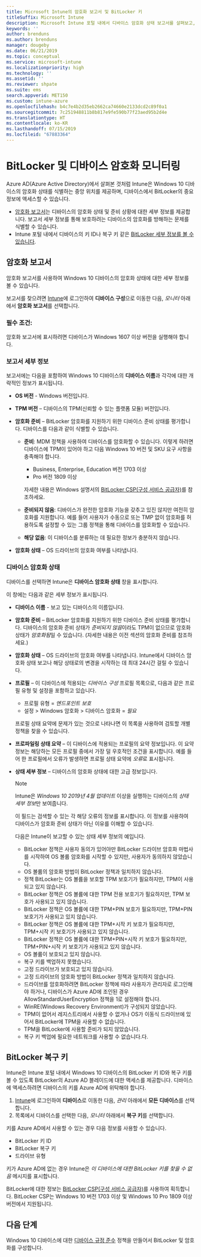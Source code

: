 ```yaml
---
title: Microsoft Intune의 암호화 보고서 및 BitLocker 키
titleSuffix: Microsoft Intune
description: Microsoft Intune 포털 내에서 디바이스 암호화 상태 보고서를 살펴보고, BitLocker 복구 키에 액세스할 수 있습니다.
keywords: ''
author: brenduns
ms.author: brenduns
manager: dougeby
ms.date: 06/21/2019
ms.topic: conceptual
ms.service: microsoft-intune
ms.localizationpriority: high
ms.technology: ''
ms.assetid: ''
ms.reviewer: shpate
ms.suite: ems
search.appverid: MET150
ms.custom: intune-azure
ms.openlocfilehash: b4c7e4b2d35eb2662ca74660e2133dcd2c89f0a1
ms.sourcegitcommit: 7c251948811b8b817e9fe590b77f23aed95b2d4e
ms.translationtype: HT
ms.contentlocale: ko-KR
ms.lasthandoff: 07/15/2019
ms.locfileid: "67883364"
---
```

# <a name="monitor-bitlocker-and-device-encryption"></a>BitLocker 및 디바이스 암호화 모니터링  
Azure AD(Azure Active Directory)에서 살펴본 것처럼 Intune은 Windows 10 디바이스의 암호화 상태를 식별하는 중앙 위치를 제공하며, 디바이스에서 BitLocker의 중요 정보에 액세스할 수 있습니다.  

- [암호화 보고서](#encryption-report)는 디바이스의 암호화 상태 및 준비 상황에 대한 세부 정보를 제공합니다. 보고서 세부 정보를 통해 보호하려는 디바이스의 암호화를 방해하는 문제를 식별할 수 있습니다.  
- Intune 포털 내에서 디바이스의 키 ID나 복구 키 같은 [BitLocker 세부 정보를 볼 수 있습니다](#bitlocker-recovery-keys).  

## <a name="encryption-report"></a>암호화 보고서
암호화 보고서를 사용하여 Windows 10 디바이스의 암호화 상태에 대한 세부 정보를 볼 수 있습니다.  

보고서를 찾으려면 [Intune](https://aka.ms/intuneportal)에 로그인하여 **디바이스 구성**으로 이동한 다음, *모니터* 아래에서 **암호화 보고서**를 선택합니다.  

### <a name="prerequisites"></a>필수 조건:
암호화 보고서에 표시하려면 디바이스가 Windows 1607 이상 버전을 실행해야 합니다.  

### <a name="report-details"></a>보고서 세부 정보
보고서에는 다음을 포함하여 Windows 10 디바이스의 **디바이스 이름**과 각각에 대한 개략적인 정보가 표시됩니다.  
- **OS 버전** - Windows 버전입니다.  
- **TPM 버전** – 디바이스의 TPM(신뢰할 수 있는 플랫폼 모듈) 버전입니다.  
- **암호화 준비** – BitLocker 암호화를 지원하기 위한 디바이스 준비 상태를 평가합니다. 디바이스를 다음과 같이 식별할 수 있습니다.
  - **준비**: MDM 정책을 사용하여 디바이스를 암호화할 수 있습니다. 이렇게 하려면 디바이스에 TPM이 있어야 하고 다음 Windows 10 버전 및 SKU 요구 사항을 충족해야 합니다.
    - Business, Enterprise, Education 버전 1703 이상
    - Pro 버전 1809 이상  
  
    자세한 내용은 Windows 설명서의 [BitLocker CSP(구성 서비스 공급자)](https://docs.microsoft.com/windows/client-management/mdm/bitlocker-csp)를 참조하세요.  

  - **준비되지 않음**: 디바이스가 완전한 암호화 기능을 갖추고 있진 않지만 여전히 암호화를 지원합니다. 예를 들어 사용자가 수동으로 또는 TMP 없이 암호화를 허용하도록 설정할 수 있는 그룹 정책을 통해 디바이스를 암호화할 수 있습니다.
  - **해당 없음**: 이 디바이스를 분류하는 데 필요한 정보가 충분하지 않습니다.  

- **암호화 상태** – OS 드라이브의 암호화 여부를 나타냅니다. 


### <a name="device-encryption-status"></a>디바이스 암호화 상태
디바이스를 선택하면 Intune은 **디바이스 암호화 상태** 창을 표시합니다.

이 창에는 다음과 같은 세부 정보가 표시됩니다.  
- **디바이스 이름** - 보고 있는 디바이스의 이름입니다.  
- **암호화 준비** – BitLocker 암호화를 지원하기 위한 디바이스 준비 상태를 평가합니다. 디바이스의 암호화 준비 상태가 *준비되지 않음*이라도 TPM이 없으므로 암호화 상태가 *암호화됨*일 수 있습니다. (자세한 내용은 이전 섹션의 암호화 준비를 참조하세요.)
- **암호화 상태** – OS 드라이브의 암호화 여부를 나타냅니다. Intune에서 디바이스 암호화 상태 보고나 해당 상태로의 변경을 시작하는 데 최대 24시간 걸릴 수 있습니다.  
- **프로필** – 이 디바이스에 적용되는 *디바이스 구성* 프로필 목록으로, 다음과 같은 프로필 유형 및 설정을 포함하고 있습니다.  
  - 프로필 유형 = *엔드포인트 보호*  
  - 설정 > Windows 암호화 > 디바이스 암호화 = *필요*  

  프로필 상태 요약에 문제가 있는 것으로 나타나면 이 목록을 사용하여 검토할 개별 정책을 찾을 수 있습니다.  

- **프로파일링 상태 요약** – 이 디바이스에 적용되는 프로필의 요약 정보입니다. 이 요약 정보는 해당하는 모든 프로필 중에서 가장 덜 우호적인 조건을 표시합니다. 예를 들어 한 프로필에서 오류가 발생하면 프로필 상태 요약에 *오류*로 표시됩니다.  
- **상태 세부 정보** – 디바이스의 암호화 상태에 대한 고급 정보입니다. 
  > [!NOTE]  
  > Intune은 *Windows 10 2019년 4월 업데이트* 이상을 실행하는 디바이스의 *상태 세부 정보*만 보여줍니다.
  
  이 필드는 검색할 수 있는 각 해당 오류의 정보를 표시합니다. 이 정보를 사용하여 디바이스가 암호화 준비 상태가 아닌 이유를 이해할 수 있습니다.  

  다음은 Intune이 보고할 수 있는 상태 세부 정보의 예입니다.  

  - BitLocker 정책은 사용자 동의가 있어야만 BitLocker 드라이브 암호화 마법사를 시작하여 OS 볼륨 암호화를 시작할 수 있지만, 사용자가 동의하지 않았습니다.  
  - OS 볼륨의 암호화 방법이 BitLocker 정책과 일치하지 않습니다.  
  - 정책 BitLocker는 OS 볼륨을 보호할 TPM 보호기가 필요하지만, TPM이 사용되고 있지 않습니다.  
  - BitLocker 정책은 OS 볼륨에 대한 TPM 전용 보호기가 필요하지만, TPM 보호가 사용되고 있지 않습니다.  
  - BitLocker 정책은 OS 볼륨에 대한 TPM+PIN 보호가 필요하지만, TPM+PIN 보호기가 사용되고 있지 않습니다.  
  - BitLocker 정책은 OS 볼륨에 대한 TPM+시작 키 보호가 필요하지만, TPM+시작 키 보호기가 사용되고 있지 않습니다.  
  - BitLocker 정책은 OS 볼륨에 대한 TPM+PIN+시작 키 보호가 필요하지만, TPM+PIN+시작 키 보호기가 사용되고 있지 않습니다.  
  - OS 볼륨이 보호되고 있지 않습니다.  
  - 복구 키를 백업하지 못했습니다.  
  - 고정 드라이브가 보호되고 있지 않습니다.  
  - 고정 드라이브의 암호화 방법이 BitLocker 정책과 일치하지 않습니다.  
  - 드라이브를 암호화하려면 BitLocker 정책에 따라 사용자가 관리자로 로그인해야 하거나, 디바이스가 Azure AD에 조인된 경우 AllowStandardUserEncryption 정책을 1로 설정해야 합니다.  
  - WinRE(Windows Recovery Environment)가 구성되지 않았습니다.  
  - TPM이 없어서 레지스트리에서 사용할 수 없거나 OS가 이동식 드라이브에 있어서 BitLocker에 TPM을 사용할 수 없습니다.  
  - TPM을 BitLocker에 사용할 준비가 되지 않았습니다.  
  - 복구 키 백업에 필요한 네트워크를 사용할 수 없습니다.다.  

## <a name="bitlocker-recovery-keys"></a>BitLocker 복구 키
Intune은 Intune 포털 내에서 Windows 10 디바이스의 BitLocker 키 ID와 복구 키를 볼 수 있도록 BitLocker의 Azure AD 블레이드에 대한 액세스를 제공합니다.  디바이스에 액세스하려면 디바이스의 키를 Azure AD에 위탁해야 합니다. 
1. [Intune](https://go.microsoft.com/fwlink/?linkid=2090973)에 로그인하여 **디바이스**로 이동한 다음, *관리* 아래에서 **모든 디바이스**를 선택합니다.
2. 목록에서 디바이스를 선택한 다음, *모니터* 아래에서 **복구 키**를 선택합니다.  
  
키를 Azure AD에서 사용할 수 있는 경우 다음 정보를 사용할 수 있습니다.
- BitLocker 키 ID
- BitLocker 복구 키
- 드라이브 유형  

키가 Azure AD에 없는 경우 Intune은 *이 디바이스에 대한 BitLocker 키를 찾을 수 없음* 메시지를 표시합니다.  

BitLocker에 대한 정보는 [BitLocker CSP(구성 서비스 공급자)](https://docs.microsoft.com/windows/client-management/mdm/bitlocker-csp)를 사용하여 획득합니다. BitLocker CSP는 Windows 10 버전 1703 이상 및 Windows 10 Pro 1809 이상 버전에서 지원됩니다. 

## <a name="next-steps"></a>다음 단계
Windows 10 디바이스에 대한 [디바이스 규정 준수](compliance-policy-create-windows.md) 정책을 만들어서 BitLocker 및 암호화를 구성합니다.
